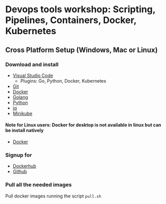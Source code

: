 # Devops tools workshop: Scripting, Pipelines, Containers, Docker, Kubernetes

## **Cross Platform Setup (Windows, Mac or Linux)**

### Download and install

* [Visual Studio Code](https://code.visualstudio.com/download)
  * Plugins: Go, Python, Docker, Kubernetes
* [Git](https://git-scm.com/downloads)
* [Docker](https://www.docker.com/products/docker-desktop)
* [Golang](https://golang.org/dl/)
* [Python](https://www.python.org/downloads/)
* [jq](https://stedolan.github.io/jq/download/)
* [Minikube](https://kubernetes.io/docs/tasks/tools/install-minikube/)


#### Note for Linux users: Docker for desktop is not available in linux but can be install natively

* [Docker](https://docs.docker.com/install/linux/docker-ce/ubuntu/)

### Signup for

* [Dockerhub](https://hub.docker.com)
* [Github](https://github.com)

### Pull all the needed images

Pull docker images running the script `pull.sh`
